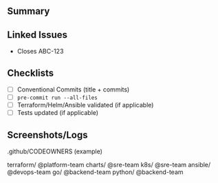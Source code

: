 ## Summary
<!-- What changed and why -->

## Linked Issues
- Closes ABC-123

## Checklists
- [ ] Conventional Commits (title + commits)
- [ ] `pre-commit run --all-files`
- [ ] Terraform/Helm/Ansible validated (if applicable)
- [ ] Tests updated (if applicable)

## Screenshots/Logs

.github/CODEOWNERS (example)

terraform/   @platform-team
charts/      @sre-team
k8s/         @sre-team
ansible/     @devops-team
go/          @backend-team
python/      @backend-team
